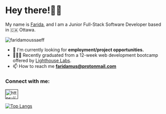 # Hey there!👋🏼 

My name is [Farida](https://www.linkedin.com/in/faridamg/), and I am a Junior Full-Stack Software Developer based in 🇨🇦 Ottawa.
<p align="left"> <img src="https://komarev.com/ghpvc/?username=faridamoussaeff&label=Profile%20views&color=0e75b6&style=flat" alt="faridamoussaeff" /> </p>

- 🤝 I'm currently looking for **employment/project opportunities.** 
- 👩🏻‍💻 Recently graduated from a 12-week web development bootcamp offered by [Lighthouse Labs](https://www.lighthouselabs.ca/en/web-development-bootcamp).
- 📫 How to reach me **faridamus@protonmail.com**

<h3 align="left">Connect with me:</h3>
<p align="left">
<a href="" target="blank"><img align="center" src="https://raw.githubusercontent.com/rahuldkjain/github-profile-readme-generator/master/src/images/icons/Social/linked-in-alt.svg" alt="https://www.linkedin.com/in/msbz/" height="30" width="40" /></a>
</p>

<!-- [![Farida's GitHub stats](https://github-readme-stats.vercel.app/api?username=faridamoussaeff&theme=calm)](https://github.com/faridamoussaeff/github-readme-stats) -->

[![Top Langs](https://github-readme-stats.vercel.app/api/top-langs/?username=faridamoussaeff&layout=compact)](https://github.com/faridamoussaeff/github-readme-stats)


